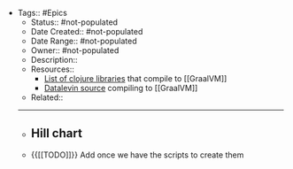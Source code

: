 - Tags:: #Epics
    - Status:: #not-populated 
    - Date Created:: #not-populated
    - Date Range:: #not-populated
    - Owner:: #not-populated
    - Description:: 
    - Resources::
        - [List of clojure libraries](https://github.com/BrunoBonacci/graalvm-clojure) that compile to [[GraalVM]]
        - [Datalevin source](https://github.com/juji-io/datalevin/tree/master/native) compiling to [[GraalVM]]
    - Related::
    - ---
    - ## Hill chart
    - {{[[TODO]]}} Add once we have the scripts to create them
